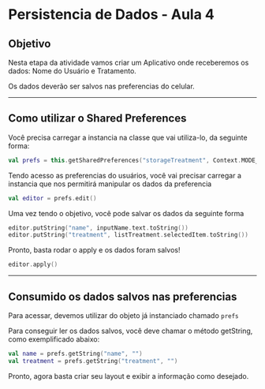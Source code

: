 # Persistencia de Dados - Aula 4

## Objetivo
Nesta etapa da atividade vamos criar um Aplicativo onde receberemos os dados: Nome do Usuário e Tratamento.

Os dados deverão ser salvos nas preferencias do celular.

---

## Como utilizar o Shared Preferences

Você precisa carregar a instancia na classe que vai utiliza-lo, da seguinte forma:

```kotlin
val prefs = this.getSharedPreferences("storageTreatment", Context.MODE_PRIVATE)
```

Tendo acesso as preferencias do usuários, você vai precisar carregar a instancia que nos permitirá manipular os dados da preferencia

```kotlin
val editor = prefs.edit()
```

Uma vez tendo o objetivo, você pode salvar os dados da seguinte forma

```kotlin
editor.putString("name", inputName.text.toString())
editor.putString("treatment", listTreatment.selectedItem.toString())
```

Pronto, basta rodar o apply e os dados foram salvos!

```kotlin
editor.apply()
```
---

## Consumido os dados salvos nas preferencias
Para acessar, devemos utilizar do objeto já instanciado chamado `prefs`

Para conseguir ler os dados salvos, você deve chamar o método getString, como exemplificado abaixo: 

```kotlin
val name = prefs.getString("name", "")
val treatment = prefs.getString("treatment", "")
```

Pronto, agora basta criar seu layout e exibir a informação como desejado.